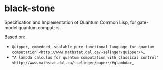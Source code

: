 black-stone
===========

Specification and Implementation of Quantum Common Lisp, for gate-model quantum computers.

Based on:

* `Quipper, embedded, scalable pure functional language for quantum computation <http://www.mathstat.dal.ca/~selinger/quipper/>`_
* `"A lambda calculus for quantum computation with classical control" <http://www.mathstat.dal.ca/~selinger/papers/#qlambda>`_
